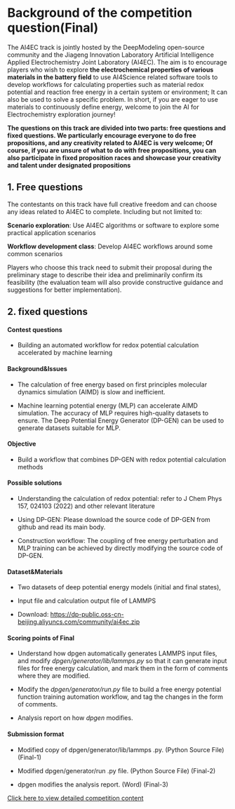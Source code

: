 # Background of the competition question(Final)

The AI4EC track is jointly hosted by the DeepModeling open-source community and the Jiageng Innovation Laboratory Artificial Intelligence Applied Electrochemistry Joint Laboratory (AI4EC). The aim is to encourage players who wish to explore **the electrochemical properties of various materials in the battery field** to use AI4Science related software tools to develop workflows for calculating properties such as material redox potential and reaction free energy in a certain system or environment; It can also be used to solve a specific problem. In short, if you are eager to use materials to continuously define energy, welcome to join the AI for Electrochemistry exploration journey!

**The questions on this track are divided into two parts: free questions and fixed questions. We particularly encourage everyone to do free propositions, and any creativity related to AI4EC is very welcome; Of course, if you are unsure of what to do with free propositions, you can also participate in fixed proposition races and showcase your creativity and talent under designated propositions**

## 1. Free questions

The contestants on this track have full creative freedom and can choose any ideas related to AI4EC to complete. Including but not limited to:

**Scenario exploration**: Use AI4EC algorithms or software to explore some practical application scenarios

**Workflow development class**: Develop AI4EC workflows around some common scenarios

Players who choose this track need to submit their proposal during the preliminary stage to describe their idea and preliminarily confirm its feasibility (the evaluation team will also provide constructive guidance and suggestions for better implementation).

## 2. fixed questions

#### **Contest questions**

- Building an automated workflow for redox potential calculation accelerated by machine learning

#### **Background&Issues**

- The calculation of free energy based on first principles molecular dynamics simulation (AIMD) is slow and inefficient.

- Machine learning potential energy (MLP) can accelerate AIMD simulation. The accuracy of MLP requires high-quality datasets to ensure. The Deep Potential Energy Generator (DP-GEN) can be used to generate datasets suitable for MLP.

#### **Objective**

- Build a workflow that combines DP-GEN with redox potential calculation methods

#### **Possible solutions**

- Understanding the calculation of redox potential: refer to J Chem Phys 157, 024103 (2022) and other relevant literature

- Using DP-GEN: Please download the source code of DP-GEN from github and read its main body.

- Construction workflow: The coupling of free energy perturbation and MLP training can be achieved by directly modifying the source code of DP-GEN.


#### **Dataset&Materials**

- Two datasets of deep potential energy models (initial and final states),

- Input file and calculation output file of LAMMPS

- Download: https://dp-public.oss-cn-beijing.aliyuncs.com/community/ai4ec.zip

#### **Scoring points of Final**

- Understand how dpgen automatically generates LAMMPS input files, and modify *dpgen/generator/lib/lammps.py* so that it can generate input files for free energy calculation, and mark them in the form of comments where they are modified.

- Modify the *dpgen/generator/run.py* file to build a free energy potential function training automation workflow, and tag the changes in the form of comments.

- Analysis report on how *dpgen* modifies.


#### **Submission format**

- Modified copy of dpgen/generator/lib/lammps .py. (Python Source File) (Final-1)

- Modified dpgen/generator/run .py file. (Python Source File) (Final-2)

- dpgen modifies the analysis report. (Word) (Final-3)


[Click here to view detailed competition content]( https://dptechnology.feishu.cn/docx/UJIwdMKf6oMhMjxRQcfciR8onyc?from=from_copylink )
